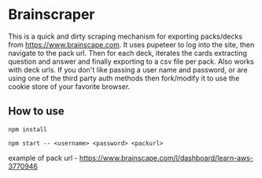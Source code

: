 # Brainscraper

This is a quick and dirty scraping mechanism for exporting packs/decks from https://www.brainscape.com. It uses pupeteer to log into the site, then navigate to the pack url. Then for each deck, iterates the cards extracting question and answer and finally exporting to a csv file per pack. Also works with deck urls. If you don't like passing a user name and password, or are using one of the third party auth methods then fork/modify it to use the cookie store of your favorite browser.  

## How to use

`npm install`

`npm start -- <username> <password> <packurl>`

example of pack url - https://www.brainscape.com/l/dashboard/learn-aws-3770946
